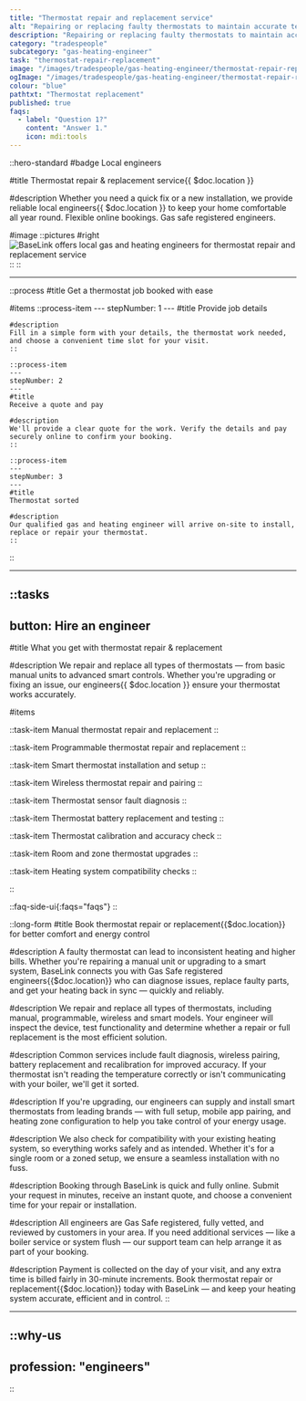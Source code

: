 ```yaml
---
title: "Thermostat repair and replacement service"
alt: "Repairing or replacing faulty thermostats to maintain accurate temperature control"
description: "Repairing or replacing faulty thermostats to maintain accurate temperature control"
category: "tradespeople"
subcategory: "gas-heating-engineer"
task: "thermostat-repair-replacement"
image: "/images/tradespeople/gas-heating-engineer/thermostat-repair-replacement.webp"
ogImage: "/images/tradespeople/gas-heating-engineer/thermostat-repair-replacement.webp"
colour: "blue"
pathtxt: "Thermostat replacement"
published: true
faqs:
  - label: "Question 1?"
    content: "Answer 1."
    icon: mdi:tools
---
```


::hero-standard
#badge
Local engineers

#title
Thermostat repair & replacement service{{ $doc.location }}

#description
Whether you need a quick fix or a new installation, we provide reliable local engineers{{ $doc.location }} to keep your home comfortable all year round. Flexible online bookings. Gas safe registered engineers.

#image
    ::pictures
    #right
    ![BaseLink offers local gas and heating engineers for thermostat repair and replacement service](/images/tradespeople/gas-heating-engineer/thermostat-repair-replacement.webp)
    ::
::

---

::process
#title
Get a thermostat job booked with ease

#items
    ::process-item
    ---
    stepNumber: 1
    ---
    #title
    Provide job details

    #description
    Fill in a simple form with your details, the thermostat work needed, and choose a convenient time slot for your visit.
    ::
    
    ::process-item
    ---
    stepNumber: 2
    ---
    #title
    Receive a quote and pay

    #description
    We'll provide a clear quote for the work. Verify the details and pay securely online to confirm your booking.
    ::

    ::process-item
    ---
    stepNumber: 3
    ---
    #title
    Thermostat sorted

    #description
    Our qualified gas and heating engineer will arrive on-site to install, replace or repair your thermostat.
    ::
::

---

::tasks
---
button: Hire an engineer
---

#title
What you get with thermostat repair & replacement

#description
We repair and replace all types of thermostats — from basic manual units to advanced smart controls. Whether you're upgrading or fixing an issue, our engineers{{ $doc.location }} ensure your thermostat works accurately.

#items

  ::task-item
  Manual thermostat repair and replacement
  ::

  ::task-item
  Programmable thermostat repair and replacement
  ::

  ::task-item
  Smart thermostat installation and setup
  ::

  ::task-item
  Wireless thermostat repair and pairing
  ::

  ::task-item
  Thermostat sensor fault diagnosis
  ::

  ::task-item
  Thermostat battery replacement and testing
  ::

  ::task-item
  Thermostat calibration and accuracy check
  ::

  ::task-item
  Room and zone thermostat upgrades
  ::

  ::task-item
  Heating system compatibility checks
  ::

::


::faq-side-ui{:faqs="faqs"}
::


::long-form
#title
Book thermostat repair or replacement{{$doc.location}} for better comfort and energy control

#description
A faulty thermostat can lead to inconsistent heating and higher bills. Whether you're repairing a manual unit or upgrading to a smart system, BaseLink connects you with Gas Safe registered engineers{{$doc.location}} who can diagnose issues, replace faulty parts, and get your heating back in sync — quickly and reliably.

#description
We repair and replace all types of thermostats, including manual, programmable, wireless and smart models. Your engineer will inspect the device, test functionality and determine whether a repair or full replacement is the most efficient solution.

#description
Common services include fault diagnosis, wireless pairing, battery replacement and recalibration for improved accuracy. If your thermostat isn't reading the temperature correctly or isn't communicating with your boiler, we'll get it sorted.

#description
If you're upgrading, our engineers can supply and install smart thermostats from leading brands — with full setup, mobile app pairing, and heating zone configuration to help you take control of your energy usage.

#description
We also check for compatibility with your existing heating system, so everything works safely and as intended. Whether it's for a single room or a zoned setup, we ensure a seamless installation with no fuss.

#description
Booking through BaseLink is quick and fully online. Submit your request in minutes, receive an instant quote, and choose a convenient time for your repair or installation.

#description
All engineers are Gas Safe registered, fully vetted, and reviewed by customers in your area. If you need additional services — like a boiler service or system flush — our support team can help arrange it as part of your booking.

#description
Payment is collected on the day of your visit, and any extra time is billed fairly in 30-minute increments. Book thermostat repair or replacement{{$doc.location}} today with BaseLink — and keep your heating system accurate, efficient and in control.
::

---

::why-us
---
profession: "engineers"
---
::